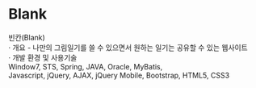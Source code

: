 # Blank
빈칸(Blank)<br>
· 개요 - 나만의 그림일기를 쓸 수 있으면서 원하는 일기는 공유할 수 있는 웹사이트<br>
· 개발 환경 및 사용기술<br>
  Window7, STS, Spring, JAVA, Oracle, MyBatis,<br>
  Javascript, jQuery, AJAX, jQuery Mobile, Bootstrap, HTML5, CSS3
